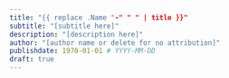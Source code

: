 ```yaml
---
title: "{{ replace .Name "-" " " | title }}"
subtitle: "[subtitle here]" 
description: "[description here]"
author: "[author name or delete for no attribution]" 
publishdate: 1970-01-01 # YYYY-MM-DD 
draft: true
---
```

